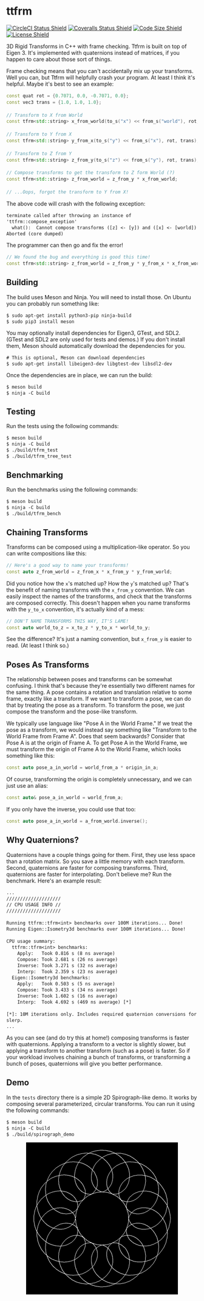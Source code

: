 # ttfrm #

[![CircleCI Status Shield][shield_circleci]][build_circleci]
[![Coveralls Status Shield][shield_coveralls]][build_coveralls]
[![Code Size Shield][shield_code_size]][ref_floppy_disk]
[![License Shield][shield_license]][file_license_md]

3D Rigid Transforms in C++ with frame checking. Ttfrm is built on top of
Eigen 3. It's implemented with quaternions instead of matrices, if you happen
to care about those sort of things.

Frame checking means that you can't accidentally mix up your transforms. Well
you can, but Ttfrm will helpfully crash your program. At least I think it's
helpful. Maybe it's best to see an example:

```cpp
const quat rot = {0.7071, 0.0, -0.7071, 0.0};
const vec3 trans = {1.0, 1.0, 1.0};

// Transform to X from World
const tfrm<std::string> x_from_world(to_s("x") << from_s("world"), rot, trans);

// Transform to Y from X
const tfrm<std::string> y_from_x(to_s("y") << from_s("x"), rot, trans);

// Transform to Z from Y
const tfrm<std::string> z_from_y(to_s("z") << from_s("y"), rot, trans);

// Compose transforms to get the transform to Z form World (?)
const tfrm<std::string> z_from_world = z_from_y * x_from_world;

// ...Oops, forgot the transform to Y from X!
```

The above code will crash with the following exception:

```text
terminate called after throwing an instance of 'ttfrm::compose_exception'
  what():  Cannot compose transforms ([z] <- [y]) and ([x] <- [world])
Aborted (core dumped)
```

The programmer can then go and fix the error!

```cpp
// We found the bug and everything is good this time!
const tfrm<std::string> z_from_world = z_from_y * y_from_x * x_from_world;
```

## Building ##

The build uses Meson and Ninja. You will need to install those. On Ubuntu you
can probably run something like:

```text
$ sudo apt-get install python3-pip ninja-build
$ sudo pip3 install meson
```

You may optionally install dependencies for Eigen3, GTest, and SDL2. (GTest and
SDL2 are only used for tests and demos.) If you don't install them, Meson
should automatically download the dependencies for you.

```text
# This is optional, Meson can download dependencies
$ sudo apt-get install libeigen3-dev libgtest-dev libsdl2-dev
```

Once the dependencies are in place, we can run the build:

```text
$ meson build
$ ninja -C build
```

## Testing ##

Run the tests using the following commands:

```text
$ meson build
$ ninja -C build
$ ./build/tfrm_test
$ ./build/tfrm_tree_test
```

## Benchmarking ##

Run the benchmarks using the following commands:

```text
$ meson build
$ ninja -C build
$ ./build/tfrm_bench
```

## Chaining Transforms ##

Transforms can be composed using a multiplication-like operator. So you can
write compositions like this:

```cpp
// Here's a good way to name your transforms!
const auto z_from_world = z_from_x * x_from_y * y_from_world;
```

Did you notice how the `x`'s matched up? How the `y`'s matched up? That's the
benefit of naming transforms with the `x_from_y` convention. We can easily
inspect the names of the transforms, and check that the transforms are composed
correctly. This doesn't happen when you name transforms with the `y_to_x`
convention, it's actually kind of a mess:

```cpp
// DON'T NAME TRANSFORMS THIS WAY, IT'S LAME!
const auto world_to_z = x_to_z * y_to_x * world_to_y;
```

See the difference? It's just a naming convention, but `x_from_y` is easier to
read. (At least I think so.)

## Poses As Transforms ##

The relationship between poses and transforms can be somewhat confusing. I
think that's because they're essentially two different names for the same
thing. A pose contains a rotation and translation relative to some frame,
exactly like a transform. If we want to transform a pose, we can do that by
treating the pose as a transform. To transform the pose, we just compose the
transform and the pose-like transform.

We typically use language like "Pose A in the World Frame." If we treat the
pose as a transform, we would instead say something like "Transform to the
World Frame from Frame A". Does that seem backwards? Consider that Pose A is at
the origin of Frame A. To get Pose A in the World Frame, we must transform the
origin of Frame A to the World Frame, which looks something like this:

```cpp
const auto pose_a_in_world = world_from_a * origin_in_a;
```

Of course, transforming the origin is completely unnecessary, and we can just
use an alias:

```cpp
const auto& pose_a_in_world = world_from_a;
```

If you only have the inverse, you could use that too:

```cpp
const auto pose_a_in_world = a_from_world.inverse();
```

## Why Quaternions? ##

Quaternions have a couple things going for them. First, they use less space
than a rotation matrix. So you save a little memory with each transform.
Second, quaternions are faster for composing transforms. Third, quaternions are
faster for interpolating. Don't believe me? Run the benchmark. Here's an
example result:

```text
...
////////////////////
// CPU USAGE INFO //
////////////////////

Running ttfrm::tfrm<int> benchmarks over 100M iterations... Done!
Running Eigen::Isometry3d benchmarks over 100M iterations... Done!

CPU usage summary:
  ttfrm::tfrm<int> benchmarks:
    Apply:   Took 0.816 s (8 ns average)
    Compose: Took 2.681 s (26 ns average)
    Inverse: Took 3.271 s (32 ns average)
    Interp:  Took 2.359 s (23 ns average)
  Eigen::Isometry3d benchmarks:
    Apply:   Took 0.503 s (5 ns average)
    Compose: Took 3.433 s (34 ns average)
    Inverse: Took 1.602 s (16 ns average)
    Interp:  Took 4.692 s (469 ns average) [*]

[*]: 10M iterations only. Includes required quaternion conversions for slerp.
...
```

As you can see (and do try this at home!) composing transforms is faster with
quaternions. Applying a transform to a vector is slightly slower, but applying
a transform to another transform (such as a pose) is faster. So if your
workload involves chaining a bunch of transforms, or transforming a bunch of
poses, quaternions will give you better performance.

## Demo ##

In the `tests` directory there is a simple 2D Spirograph-like demo. It works by
composing several parameterized, circular transforms. You can run it using the
following commands:

```text
$ meson build
$ ninja -C build
$ ./build/spirograph_demo
```

<p align="center">
<img alt="Spirograph Demo" src="screenshots/spirograph.png"/>
</p>

<!-- Links -->

[build_circleci]: https://circleci.com/gh/tprk77/ttfrm
[build_coveralls]: https://coveralls.io/github/tprk77/ttfrm
[file_license_md]: https://github.com/tprk77/ttfrm/blob/master/LICENSE.md
[ref_floppy_disk]: https://en.wikipedia.org/wiki/History_of_the_floppy_disk
[shield_circleci]: https://img.shields.io/circleci/build/github/tprk77/ttfrm/master?token=9d161918287a4e250f49ae8df77fff90432ce358
[shield_code_size]: https://img.shields.io/github/languages/code-size/tprk77/ttfrm
[shield_coveralls]: https://img.shields.io/coveralls/github/tprk77/ttfrm
[shield_license]: https://img.shields.io/github/license/tprk77/ttfrm?color=informational

<!-- Local Variables: -->
<!-- fill-column: 79 -->
<!-- End: -->
